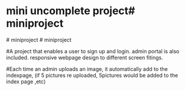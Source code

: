 # mini uncomplete project#   m i n i p r o j e c t 
 
 #   m i n i p r o j e c t 
 
 #   m i n i p r o j e c t 

#A project that enables a user to sign up and login. admin portal is also included. responsive webpage design to different screen fitings.

#Each time an admin uploads an image, it automatically add to the indexpage, (if 5 pictures re uploaded, 5pictures would be added to the index page ,etc)


 
 
